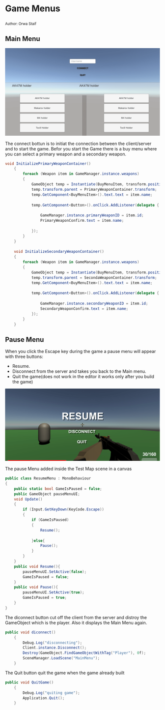 # Game Menus 

<sub>Author: Orwa Staif</sup>

## Main Menu 
 
![Pause Menu](remote_local/MainMenu.png)

The connect bottun is to initiat the connection between the client/server and to start the game.
Befor you start the Game there is a buy menu where you can select a primary weapon and a secondary weapon. 

```C#
void InitializePrimaryWeaponContainer()
    {
        foreach (Weapon item in GameManager.instance.weapons)
        {
            GameObject temp = Instantiate(BuyMenuItem, transform.position, Quaternion.identity);
            temp.transform.parent = PrimaryWeaponContainer.transform;
            temp.GetComponent<BuyMenuItem>().text.text = item.name;

            temp.GetComponent<Button>().onClick.AddListener(delegate { 

                GameManager.instance.primaryWeaponID = item.id;
                PrimaryWeaponConfirm.text = item.name;

            });
        }
    }

    void InitializeSecondaryWeaponContainer()
    {
        foreach (Weapon item in GameManager.instance.weapons)
        {
            GameObject temp = Instantiate(BuyMenuItem, transform.position, Quaternion.identity);
            temp.transform.parent = SecondaWeaponContainer.transform;
            temp.GetComponent<BuyMenuItem>().text.text = item.name;

            temp.GetComponent<Button>().onClick.AddListener(delegate { 

                GameManager.instance.secondaryWeaponID = item.id; 
                SecondaryWeaponConfirm.text = item.name;
            });
        }
    }
```


## Pause Menu 

When you click the Escape key during the game a pause menu will appear with three buttons: 

 + Resume.
 + Disconnect from the server and takes you back to the Main menu.
 + Quit the game(does not work in the editor it works only after you build the game)

![Pause Menu](remote_local/PauseMenu.png)

The pause Menu added inside the Test Map scene in a canvas 

```C# 
public class ResumeMenu : MonoBehaviour
{
    public static bool GameIsPaused = false;
    public GameObject pauseMenuUI;
    void Update()
    {
        if (Input.GetKeyDown(KeyCode.Escape))
        {
            if (GameIsPaused)
            {
                Resume();
                
            }else{
                Pause();
            }
        }
    }
    public void Resume(){
        pauseMenuUI.SetActive(false);
        GameIsPaused = false;
    }
    public void Pause(){
        pauseMenuUI.SetActive(true);
        GameIsPaused = true;
    }
}    
```

The diconnect button cut off the client from the server and distroy the GameObject which is the player. Also it displays the Main Menu again.

```C#
public void diconnect()
    {
        Debug.Log("disconnecting");
        Client.instance.Disconnect();
        Destroy(GameObject.FindGameObjectWithTag("Player"), 0f);
        SceneManager.LoadScene("MainMenu");
    }
```
The Quit button quit the game when the game already built

```C#
public void QuitGame()
    {
        Debug.Log("quiting game");
        Application.Quit();
    }

```
